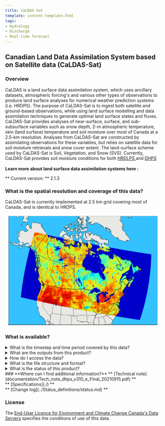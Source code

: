```yaml
---
title: CaLDAS-Sat
template: content-template.html
tags: 
- Hydrology
- Discharge
- Real-time forecast 
---
```


## **Canadian Land Data Assimilation System based on Satellite data (CaLDAS-Sat)**

### **Overview**

<p>

CaLDAS is a land surface data assimilation system, which uses ancillary datasets, atmospheric forcing's and various other types of observations to produce land surface analyses for numerical weather prediction systems (i.e. HRDPS). The purpose of CaLDAS-Sat is to ingest both satellite and ground-based observations, 
while using land surface modelling and data assimilation techniques to generate optimal land surface states and fluxes. CaLDAS-Sat provides analyses of near-surface, surface, and sub-subsurface variables such as snow depth, 2-m atmospheric temperature, skin (land surface)
temperature and soil moisture over most of Canada at a 2.5-km resolution. Analyses from CaLDAS-Sat are constructed by assimilating observations for these variables, but relies on satellite data for soil moisture retrievals and snow cover extent. The land-surface scheme used by CaLDAS-Sat is Soil, Vegetation, and Snow (SVS). 
Currently, CaLDAS-Sat provides soil moisture conditions for both <a href = "../../HRDLPS/HRDLPS-2.0"> HRDLPS </a> and <a href = "../../DHPS/DHPS-3.1.0"> DHPS </a>
<br>
<br> 
<b>Learn more about land surface data assimilation systems here :</b>

</p>

** Current version: ** 2.1.3
<br>
<!-- ** Past versions: **

* [x.x](./previous_versions/old_version.md)
* [x.x](./previous_versions/old_version.md) -->

### **What is the spatial resolution and coverage of this data?**

<p> 
CaLDAS-Sat is currently implemented at 2.5 km grid covering most of Canada, and is identical to HRDPS. 
</p>

![alt text](domain-images/CaLDAS_domain.png)

### **What is available?**

<details>
<summary>What is the timestep and time period covered by this data? </summary>
<br>
CaLDAS-Sat uses 0-6 h HRDPS atmospheric forcing four times daily (00, 08, 12, 18 UTC), and produces an analysis every three hours (00, 03, 06, 09, 12, 15, 18, 21 UTC). 
</details>

<details>
<br>
<summary>What are the outputs from this product? </summary>
<h5> Relevant outputs from CaLDAS-Sat include: </h5>
<ul>
<li>Soil moisture</li>
<li>Surface temperatures: bare ground, vegetation, and snow</li>
<li>Snow depth: bare ground, high and low vegetation</li>
<li>Air, surface, and skin temperatures</li>
</ul>
<h5>Outputs currently available via NetCDF</h5>
<div class="table-wrapper">
	<table>
		<thead>
			<tr>
				<th>Variable </th>
				<th>Variable long name</th>
				<th>Unit </th>
				<th>Level </th>
			</tr>
		</thead>
		<tbody>
			<tr>
				<td>TD </td>
				<td>1.5-m dew point temperature</td>
				<td>K</td>
				<td>1.5 m (above ground level)</td>
			</tr>
			<tr>
				<td>TG </td>
				<td>surface temperature</td>
				<td>K</td>
				<td>Surface</td>
			</tr>
			<tr>
				<td>TT </td>
				<td>1.5-m air temperature</td>
				<td>K</td>
				<td>1.5 m (above ground level)</td>
			</tr>
			<tr>
				<td>WSOL </td>
				<td>volumetric water content of soil</td>
				<td>m3 m-3</td>
				<td> 0.025, 0.075, 0.15, 0.3, 0.7, 1.5, 2.5 m(depth below surface)</td>
			</tr>
		</tbody>
	</table>
</div>
</details>

<details>
<summary>How do I access the data? </summary>
<br>
<p> <i> Currently CaLDAS-Sat data is only available through ECCC's internal Science Network.</i> </p>
</details>


<details>
<summary>What is the file structure and format?</summary>
<br>
<i> Currently DHPS data is available in NetCDF file format, click   <a href = "../../../data_access/file_formats/file_formats">  here  </a>  information on file formats  </i>
<br>
<br>
<h4> <i>.tar</i> package for each run contains the following: </h4>
<ul>
<li><code>TD_AGL</code> Contains the dew point temperature at 1.5 m above ground level. </li>
<li><code>TG_SFC</code> Contains the surface temperature. </li>
<li><code>TT_AGL</code> Contains the surface temperature at 1.5 m above ground level.</li>
<li><code>WSOL_DBS</code> Contains the volumetric water content of soil at 7 depths below surface (0.025, 0.075, 0.15, 0.3, 0.7, 1.5, 2.5 m ).</li>
</ul>
</details>


<details>
<summary> What is the status of this product? </summary>
<br>
<b>Current Status</b>: Operational
<br>
<p> click   <a href = "../../../additional_information/operational-statuses/operational-status">  here  </a>  for descriptions of various operational statuses </p>
</details>
### **Where can I find additional information?**
** [Technical note](documentation/Tech_note_dhps_v310_e_Final_20210915.pdf) **
<br>
** [Specifications](./) **
<br>
** [Change log](../Status_definitions/status.md) **

### **License**

The [End-User Licence for Environment and Climate Change Canada's Data Servers](../../license/license.md) specifies the conditions of use of this data.
